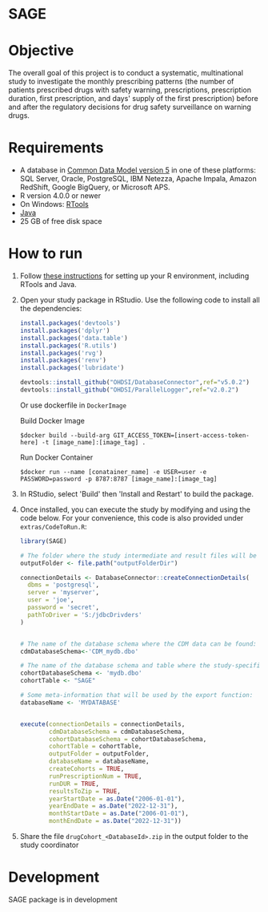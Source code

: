# SAGE

Objective
============

The overall goal of this project is to conduct a systematic, multinational study to investigate the monthly prescribing patterns (the number of patients prescribed drugs with safety warning, prescriptions, prescription duration, first prescription, and days' supply of the first prescription) before and after the regulatory decisions for drug safety surveillance on warning drugs. 

Requirements
============

- A database in [Common Data Model version 5](https://github.com/OHDSI/CommonDataModel) in one of these platforms: SQL Server, Oracle, PostgreSQL, IBM Netezza, Apache Impala, Amazon RedShift, Google BigQuery, or Microsoft APS.
- R version 4.0.0 or newer
- On Windows: [RTools](http://cran.r-project.org/bin/windows/Rtools/)
- [Java](http://java.com)
- 25 GB of free disk space

How to run
==========
1. Follow [these instructions](https://ohdsi.github.io/Hades/rSetup.html) for setting up your R environment, including RTools and Java.

2. Open your study package in RStudio. Use the following code to install all the dependencies:

	```r
	install.packages('devtools')
	install.packages('dplyr')
	install.packages('data.table')
	install.packages('R.utils')
	install.packages('rvg')
	install.packages('renv')
	install.packages('lubridate')

	devtools::install_github("OHDSI/DatabaseConnector",ref="v5.0.2")
	devtools::install_github("OHDSI/ParallelLogger",ref="v2.0.2")
	```
	
	Or use dockerfile in `DockerImage`

	Build Docker Image
	```
	$docker build --build-arg GIT_ACCESS_TOKEN=[insert-access-token-here] -t [image_name]:[image_tag] .
	```
	Run Docker Container
	```
	$docker run --name [conatainer_name] -e USER=user -e PASSWORD=password -p 8787:8787 [image_name]:[image_tag]
	```

3. In RStudio, select 'Build' then 'Install and Restart' to build the package.

4. Once installed, you can execute the study by modifying and using the code below. For your convenience, this code is also provided under `extras/CodeToRun.R`:

	```r
	library(SAGE)

	# The folder where the study intermediate and result files will be written:
	outputFolder <- file.path("outputFolderDir")

	connectionDetails <- DatabaseConnector::createConnectionDetails(
	  dbms = 'postgresql',
	  server = 'myserver',
	  user = 'joe',
	  password = 'secret',
	  pathToDriver = 'S:/jdbcDrivders'
	)


	# The name of the database schema where the CDM data can be found:
	cdmDatabaseSchema<-'CDM_mydb.dbo'

	# The name of the database schema and table where the study-specific cohorts will be instantiated:
	cohortDatabaseSchema <- 'mydb.dbo'
	cohortTable <- "SAGE"

	# Some meta-information that will be used by the export function:
	databaseName <- 'MYDATABASE'


	execute(connectionDetails = connectionDetails,
	        cdmDatabaseSchema = cdmDatabaseSchema,
	        cohortDatabaseSchema = cohortDatabaseSchema,
	        cohortTable = cohortTable,
	        outputFolder = outputFolder,
	        databaseName = databaseName,
	        createCohorts = TRUE,
	        runPrescriptionNum = TRUE,
	        runDUR = TRUE,
	        resultsToZip = TRUE,
	        yearStartDate = as.Date("2006-01-01"),
	        yearEndDate = as.Date("2022-12-31"),
	        monthStartDate = as.Date("2006-01-01"),
	        monthEndDate = as.Date("2022-12-31"))

	```

5. Share the file ```drugCohort_<DatabaseId>.zip``` in the output folder to the study coordinator

Development
===========
SAGE package is in development
